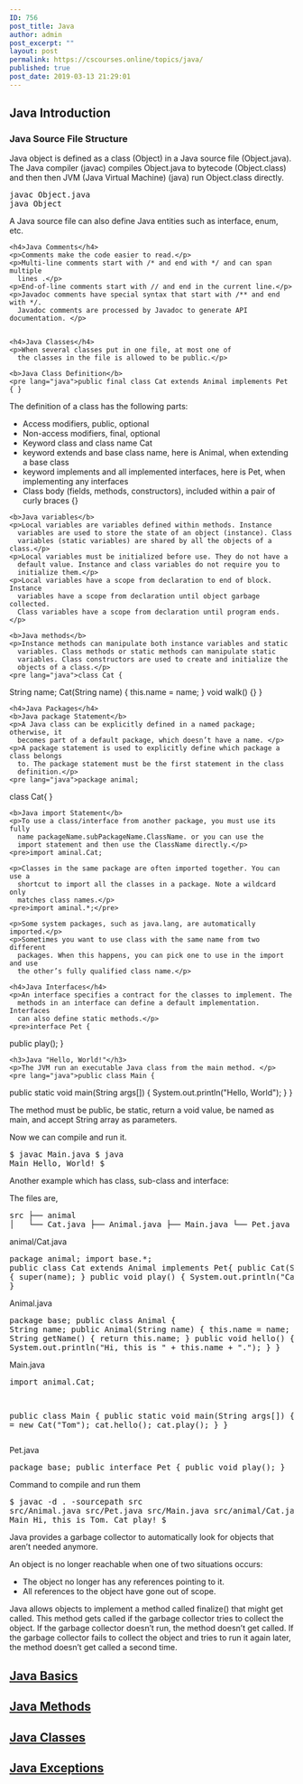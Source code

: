 ```yaml
---
ID: 756
post_title: Java
author: admin
post_excerpt: ""
layout: post
permalink: https://cscourses.online/topics/java/
published: true
post_date: 2019-03-13 21:29:01
---
```

<!DOCTYPE html>
<html>
  <head>
  </head>
  <body>
    <h2>Java Introduction</h2>
    <h3>Java Source File Structure</h3>
    <p> Java object is defined as a class (Object) in a Java
      source file (Object.java). The Java compiler (javac) compiles Object.java
      to bytecode (Object.class) and then then JVM (Java Virtual Machine)
      (java) run Object.class directly.</p>
<pre>javac Object.java
java Object</pre>
    <p>A Java source file can also define Java entities such as interface, enum,
      etc. </p>

    <h4>Java Comments</h4>
    <p>Comments make the code easier to read.</p>
    <p>Multi-line comments start with /* and end with */ and can span multiple
      lines .</p>
    <p>End-of-line comments start with // and end in the current line.</p>
    <p>Javadoc comments have special syntax that start with /** and end with */.
      Javadoc comments are processed by Javadoc to generate API documentation. </p>
    

    <h4>Java Classes</h4>
    <p>When several classes put in one file, at most one of
      the classes in the file is allowed to be public.</p>
    
    <b>Java Class Definition</b>
    <pre lang="java">public final class Cat extends Animal implements Pet { }
</pre>
    <p>The definition of a class has the following parts:</p>
    <ul>
      <li>Access modifiers, public, optional</li>
      <li>Non-access modifiers, final, optional</li>
      <li>Keyword class and class name Cat</li>
      <li>keyword extends and base class name, here is Animal, when extending a
        base class</li>
      <li>keyword implements and all implemented interfaces, here is Pet, when
        implementing any interfaces</li>
      <li>Class body (fields, methods, constructors), included within a pair of
        curly braces {} </li>
    </ul>

    <b>Java variables</b>
    <p>Local variables are variables defined within methods. Instance
      variables are used to store the state of an object (instance). Class
      variables (static variables) are shared by all the objects of a class.</p>
    <p>Local variables must be initialized before use. They do not have a
      default value. Instance and class variables do not require you to
      initialize them.</p>
    <p>Local variables have a scope from declaration to end of block. Instance
      variables have a scope from declaration until object garbage collected.
      Class variables have a scope from declaration until program ends.</p>

    <b>Java methods</b>
    <p>Instance methods can manipulate both instance variables and static
      variables. Class methods or static methods can manipulate static
      variables. Class constructors are used to create and initialize the
      objects of a class.</p>
    <pre lang="java">class Cat {
  String name;
  Cat(String name) { this.name = name; }
  void walk() {}
}
</pre>

    <h4>Java Packages</h4>
    <b>Java package Statement</b>
    <p>A Java class can be explicitly defined in a named package; otherwise, it
      becomes part of a default package, which doesn’t have a name. </p>
    <p>A package statement is used to explicitly define which package a class belongs
      to. The package statement must be the first statement in the class
      definition.</p>
    <pre lang="java">package animal;
class Cat{ }
</pre> 

    <b>Java import Statement</b>
    <p>To use a class/interface from another package, you must use its fully
      name packageName.subPackageName.ClassName. or you can use the
      import statement and then use the ClassName directly.</p>
    <pre>import aminal.Cat;
</pre>

    <p>Classes in the same package are often imported together. You can use a
      shortcut to import all the classes in a package. Note a wildcard only
      matches class names.</p>
    <pre>import aminal.*;</pre>

    <p>Some system packages, such as java.lang, are automatically imported.</p>
    <p>Sometimes you want to use class with the same name from two different
      packages. When this happens, you can pick one to use in the import and use
      the other’s fully qualified class name.</p>

    <h4>Java Interfaces</h4>
    <p>An interface specifies a contract for the classes to implement. The
      methods in an interface can define a default implementation. Interfaces
      can also define static methods.</p>
    <pre>interface Pet {
 public play();
}
</pre>

    <h3>Java "Hello, World!"</h3>
    <p>The JVM run an executable Java class from the main method. </p>
    <pre lang="java">public class Main {
  public static void main(String args[]) {
    System.out.println("Hello, World");
  }
}
</pre>
    <p>The method must be public, be static, return a void value, be named as
      main, and accept String array as parameters. </p>
    <p>Now we can compile and run it.</p>
    <pre>$ javac Main.java 
$ java Main 
Hello, World!
$ 
</pre>
    <p>Another example which has class, sub-class and interface:</p>
    <p>The files are,</p>
    <pre>src
├── animal
│&nbsp;&nbsp; └── Cat.java
├── Animal.java
├── Main.java
└── Pet.java
</pre>
    <p>animal/Cat.java</p>
    <pre lang="java">package animal;
import base.*;
public class Cat extends Animal implements Pet{
  public Cat(String name) { super(name); }
  public void play() { System.out.println("Cat play!"); }
}
</pre>
    <p>Animal.java</p>
    <pre>package base;
public class Animal {
  String name;
  public Animal(String name) { this.name = name; }
  public String getName() { return this.name; }
  public void hello() { System.out.println("Hi, this is " + this.name + "."); }
}</pre>
    <p>Main.java</p>
    <pre>import animal.Cat;

public class Main {
  public static void main(String args[]) {
    Cat cat = new Cat("Tom");
    cat.hello();
    cat.play();
  }
}
</pre>
    <p>Pet.java</p>
    <pre>package base;
public interface Pet {
  public void play();
}</pre>
    <p>Command to compile and run them</p>
    <pre>$ javac -d . -sourcepath src src/Animal.java  src/Pet.java src/Main.java src/animal/Cat.java 
$ java Main 
Hi, this is Tom.
Cat play!
$</pre>
    <p>Java provides a garbage collector to automatically look for objects that
      aren’t needed anymore.</p>
    <p>An object is no longer reachable when one of two situations occurs: </p>
    <ul>
      <li>The object no longer has any references pointing to it.</li>
      <li> All references to the object have gone out of scope.</li>
    </ul>
    <p>Java allows objects to implement a method called finalize() that might
      get called. This method gets called if the garbage collector tries to
      collect the object. If the garbage collector doesn’t run, the method
      doesn’t get called. If the garbage collector fails to collect the object
      and tries to run it again later, the method doesn’t get called a second
      time.</p>
    <h2><a href="/java/java-basics">Java Basics</a></h2>
    <h2><a href="/java/java-methods">Java Methods</a></h2>
    <h2><a href="/java/java-classes">Java Classes</a></h2>
    <h2><a href="/java/java-exceptions">Java Exceptions</a></h2>
  </body>
</html>